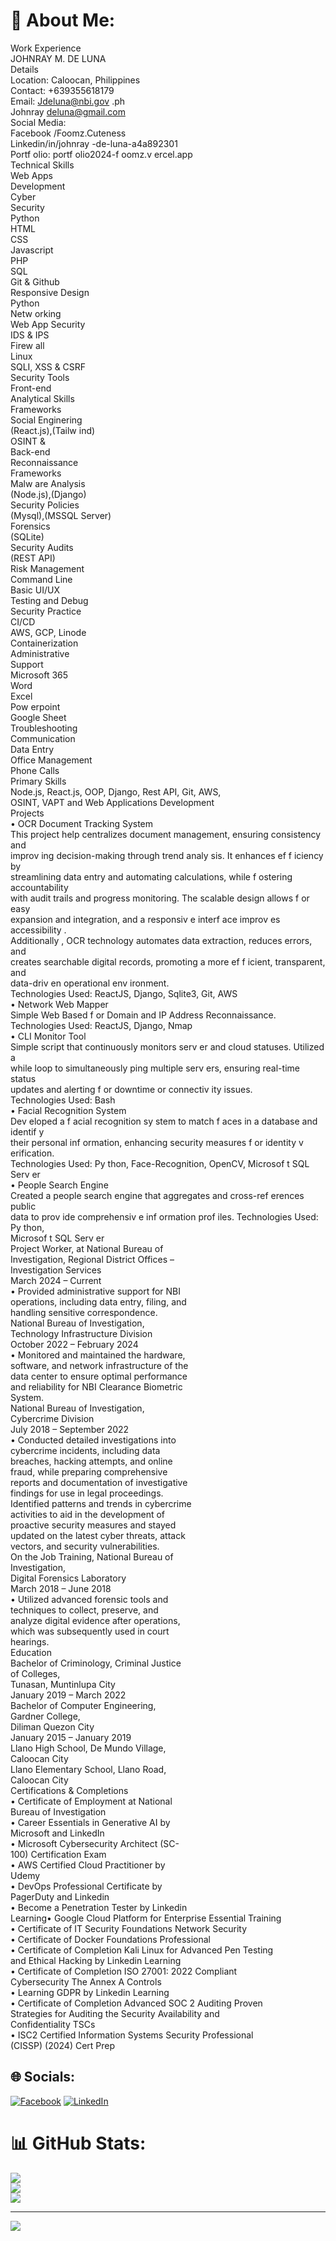 # 💫 About Me:
Work Experience<br>JOHNRAY M. DE LUNA<br>Details<br>Location: Caloocan, Philippines<br>Contact: +639355618179<br>Email: Jdeluna@nbi.gov .ph<br>Johnray deluna@gmail.com<br>Social Media:<br>Facebook /Foomz.Cuteness<br>Linkedin/in/johnray -de-luna-a4a892301<br>Portf olio: portf olio2024-f oomz.v ercel.app<br>Technical Skills<br>Web Apps<br>Development<br>Cyber<br>Security<br>Python<br>HTML<br>CSS<br>Javascript<br>PHP<br>SQL<br>Git & Github<br>Responsive Design<br>Python<br>Netw orking<br>Web App Security<br>IDS & IPS<br>Firew all<br>Linux<br>SQLI, XSS & CSRF<br>Security Tools<br>Front-end<br>Analytical Skills<br>Frameworks<br>Social Enginering<br>(React.js),(Tailw ind)<br>OSINT &<br>Back-end<br>Reconnaissance<br>Frameworks<br>Malw are Analysis<br>(Node.js),(Django)<br>Security Policies<br>(Mysql),(MSSQL Server)<br>Forensics<br>(SQLite)<br>Security Audits<br>(REST API)<br>Risk Management<br>Command Line<br>Basic UI/UX<br>Testing and Debug<br>Security Practice<br>CI/CD<br>AWS, GCP, Linode<br>Containerization<br>Administrative<br>Support<br>Microsoft 365<br>Word<br>Excel<br>Pow erpoint<br>Google Sheet<br>Troubleshooting<br>Communication<br>Data Entry<br>Office Management<br>Phone Calls<br>Primary Skills<br>Node.js, React.js, OOP, Django, Rest API, Git, AWS,<br>OSINT, VAPT and Web Applications Development<br>Projects<br>• OCR Document Tracking System<br>This project help centralizes document management, ensuring consistency and<br>improv ing decision-making through trend analy sis. It enhances ef f iciency by<br>streamlining data entry and automating calculations, while f ostering accountability<br>with audit trails and progress monitoring. The scalable design allows f or easy<br>expansion and integration, and a responsiv e interf ace improv es accessibility .<br>Additionally , OCR technology automates data extraction, reduces errors, and<br>creates searchable digital records, promoting a more ef f icient, transparent, and<br>data-driv en operational env ironment.<br>Technologies Used: ReactJS, Django, Sqlite3, Git, AWS<br>• Network Web Mapper<br>Simple Web Based f or Domain and IP Address Reconnaissance.<br>Technologies Used: ReactJS, Django, Nmap<br>• CLI Monitor Tool<br>Simple script that continuously monitors serv er and cloud statuses. Utilized a<br>while loop to simultaneously ping multiple serv ers, ensuring real-time status<br>updates and alerting f or downtime or connectiv ity issues.<br>Technologies Used: Bash<br>• Facial Recognition System<br>Dev eloped a f acial recognition sy stem to match f aces in a database and identif y<br>their personal inf ormation, enhancing security measures f or identity v erification.<br>Technologies Used: Py thon, Face-Recognition, OpenCV, Microsof t SQL Serv er<br>• People Search Engine<br>Created a people search engine that aggregates and cross-ref erences public<br>data to prov ide comprehensiv e inf ormation prof iles. Technologies Used: Py thon,<br>Microsof t SQL Serv er<br>Project Worker, at National Bureau of<br>Investigation, Regional District Offices –<br>Investigation Services<br>March 2024 – Current<br>• Provided administrative support for NBI<br>operations, including data entry, filing, and<br>handling sensitive correspondence.<br>National Bureau of Investigation,<br>Technology Infrastructure Division<br>October 2022 – February 2024<br>• Monitored and maintained the hardware,<br>software, and network infrastructure of the<br>data center to ensure optimal performance<br>and reliability for NBI Clearance Biometric<br>System.<br>National Bureau of Investigation,<br>Cybercrime Division<br>July 2018 – September 2022<br>• Conducted detailed investigations into<br>cybercrime incidents, including data<br>breaches, hacking attempts, and online<br>fraud, while preparing comprehensive<br>reports and documentation of investigative<br>findings for use in legal proceedings.<br>Identified patterns and trends in cybercrime<br>activities to aid in the development of<br>proactive security measures and stayed<br>updated on the latest cyber threats, attack<br>vectors, and security vulnerabilities.<br>On the Job Training, National Bureau of<br>Investigation,<br>Digital Forensics Laboratory<br>March 2018 – June 2018<br>• Utilized advanced forensic tools and<br>techniques to collect, preserve, and<br>analyze digital evidence after operations,<br>which was subsequently used in court<br>hearings.<br>Education<br>Bachelor of Criminology, Criminal Justice<br>of Colleges,<br>Tunasan, Muntinlupa City<br>January 2019 – March 2022<br>Bachelor of Computer Engineering,<br>Gardner College,<br>Diliman Quezon City<br>January 2015 – January 2019<br>Llano High School, De Mundo Village,<br>Caloocan City<br>Llano Elementary School, Llano Road,<br>Caloocan City<br>Certifications & Completions<br>• Certificate of Employment at National<br>Bureau of Investigation<br>• Career Essentials in Generative AI by<br>Microsoft and LinkedIn<br>• Microsoft Cybersecurity Architect (SC-<br>100) Certification Exam<br>• AWS Certified Cloud Practitioner by<br>Udemy<br>• DevOps Professional Certificate by<br>PagerDuty and Linkedin<br>• Become a Penetration Tester by Linkedin<br>Learning• Google Cloud Platform for Enterprise Essential Training<br>• Certificate of IT Security Foundations Network Security<br>• Certificate of Docker Foundations Professional<br>• Certificate of Completion Kali Linux for Advanced Pen Testing<br>and Ethical Hacking by Linkedin Learning<br>• Certificate of Completion ISO 27001: 2022 Compliant<br>Cybersecurity The Annex A Controls<br>• Learning GDPR by Linkedin Learning<br>• Certificate of Completion Advanced SOC 2 Auditing Proven<br>Strategies for Auditing the Security Availability and<br>Confidentiality TSCs<br>• ISC2 Certified Information Systems Security Professional<br>(CISSP) (2024) Cert Prep


## 🌐 Socials:
[![Facebook](https://img.shields.io/badge/Facebook-%231877F2.svg?logo=Facebook&logoColor=white)](https://facebook.com/Foomz.Cuteness) [![LinkedIn](https://img.shields.io/badge/LinkedIn-%230077B5.svg?logo=linkedin&logoColor=white)](https://linkedin.com/in/johnray-de-luna-a4a892301) 
# 📊 GitHub Stats:
![](https://github-readme-stats.vercel.app/api?username=foomz&theme=dark&hide_border=false&include_all_commits=false&count_private=false)<br/>
![](https://github-readme-streak-stats.herokuapp.com/?user=foomz&theme=dark&hide_border=false)<br/>
![](https://github-readme-stats.vercel.app/api/top-langs/?username=foomz&theme=dark&hide_border=false&include_all_commits=false&count_private=false&layout=compact)

---
[![](https://visitcount.itsvg.in/api?id=foomz&icon=0&color=0)](https://visitcount.itsvg.in)

<!-- Proudly created with GPRM ( https://gprm.itsvg.in ) -->
